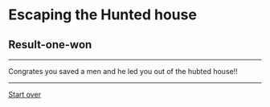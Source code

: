 # Escaping the Hunted house  
## Result-one-won
---  

Congrates you saved a men and he led you out of the hubted house!!

---  
[Start over](../home.md)  

